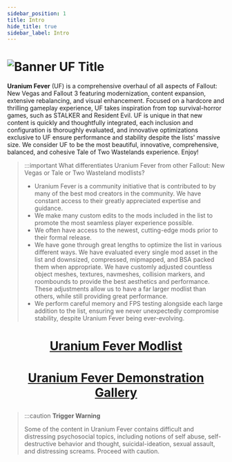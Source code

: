 ```yaml
---
sidebar_position: 1
title: Intro
hide_title: true
sidebar_label: Intro
---
```


# ![Banner UF Title](https://github.com/user-attachments/assets/0c750cbf-ca4f-4cb3-ae68-f4c8cc08931c)

**Uranium Fever** (UF) is a comprehensive overhaul of all aspects of Fallout: New Vegas and Fallout 3 featuring modernization, content expansion, extensive rebalancing, and visual enhancement. Focused on a hardcore and thrilling gameplay experience, UF takes inspiration from top survival-horror games, such as STALKER and Resident Evil. UF is unique in that new content is quickly and thoughtfully integrated, each inclusion and configuration is thoroughly evaluated, and innovative optimizations exclusive to UF ensure performance and stability despite the lists' massive size. We consider UF to be the most beautiful, innovative, comprehensive, balanced, and cohesive Tale of Two Wastelands experience. Enjoy!

> :::important What differentiates Uranium Fever from other Fallout: New Vegas or Tale or Two Wasteland modlists?
>
> - Uranium Fever is a community initiative that is contributed to by many of the best mod creators in the community. We have constant access to their greatly appreciated expertise and guidance.
> - We make many custom edits to the mods included in the list to promote the most seamless player experience possible.
> - We often have access to the newest, cutting-edge mods prior to their formal release.
> - We have gone through great lengths to optimize the list in various different ways. We have evaluated every single mod asset in the list and downsized, compressed, mipmapped, and BSA packed them when appropriate. We have customly adjusted countless object meshes, textures, navmeshes, collision markers, and roombounds to provide the best aesthetics and performance. These adjustments allow us to have a far larger modlist than others, while still providing great performance.
> - We perform careful memory and FPS testing alongside each large addition to the list, ensuring we never unexpectedly compromise stability, despite Uranium Fever being ever-evolving.

# <p align="center"> [Uranium Fever Modlist](https://loadorderlibrary.com/lists/uranium-fever) </p>
# <p align="center"> [Uranium Fever Demonstration Gallery](https://uraniumfever.net/docs/armors) </p>

>:::caution **Trigger Warning**
>
> Some of the content in Uranium Fever contains difficult and distressing psychosocial topics, including notions of self abuse, self-destructive behavior and thought, suicidal-ideation, sexual assault, and distressing screams. Proceed with caution.
